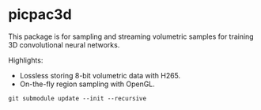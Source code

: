 # picpac3d

This package is for sampling and streaming volumetric samples for
training 3D convolutional neural networks.

Highlights:
- Lossless storing 8-bit volumetric data with H265.
- On-the-fly region sampling with OpenGL.

```
git submodule update --init --recursive
```
